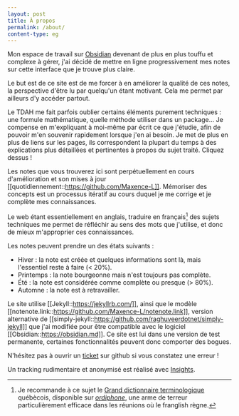 ```yaml
---
layout: post
title: À propos
permalink: /about/
content-type: eg
---
```


Mon espace de travail sur [Obsidian](https://obsidian.md) devenant de plus en plus touffu et complexe à gérer, j'ai décidé de mettre en ligne progressivement mes notes sur cette interface que je trouve plus claire.

Le but est de ce site est de me forcer à en améliorer la qualité de ces notes, la perspective d'être lu par quelqu'un étant motivant. Cela me permet par ailleurs d'y accéder partout.

Le TDAH me fait parfois oublier certains éléments purement techniques : une formule mathématique, quelle méthode utiliser dans un package... Je compense en m'expliquant à moi-même par écrit ce que j'étudie, afin de pouvoir m'en souvenir rapidement lorsque j'en ai besoin. Je met de plus en plus de liens sur les pages, ils correspondent la plupart du temps à des explications plus détaillées et pertinentes à propos du sujet traité. Cliquez dessus !

Les notes que vous trouverez ici sont perpétuellement en cours d'amélioration et son mises à jour [[quotidiennement::https://github.com/Maxence-L]]. Mémoriser des concepts est un processus itératif au cours duquel je me corrige et je complète mes connaissances. 

Le web étant essentiellement en anglais, traduire en français[^1] des sujets techniques me permet de réfléchir au sens des mots que j'utilise, et donc de mieux m'approprier ces connaissances.

[^1]: Je recommande à ce sujet le [Grand dictionnaire terminologique](http://gdt.oqlf.gouv.qc.ca/) québècois, disponible sur *[ordiphone](http://gdt.oqlf.gouv.qc.ca/ficheOqlf.aspx?Id_Fiche=8360216)*, une arme de terreur particulièrement efficace dans les réunions où le franglish règne.

Les notes peuvent prendre un des états suivants :

- Hiver : la note est créée et quelques informations sont là, mais l'essentiel reste à faire (< 20%).
- Printemps : la note bourgeonne mais n'est toujours pas complète.
- Été : la note est considérée comme complète ou presque (> 80%).
- Automne : la note est à retravailler.

Le site utilise [[Jekyll::https://jekyllrb.com/]], ainsi que le modèle [[notenote.link::https://github.com/Maxence-L/notenote.link]], version alternative de [[simply-jekyll::https://github.com/raghuveerdotnet/simply-jekyll]] que j'ai modifiée pour être compatible avec le logiciel [[Obsidian::https://obsidian.md]]. Ce site est lui dans une version de test permanente, certaines fonctionnalités peuvent donc comporter des bogues.

N'hésitez pas à ouvrir un [ticket](https://github.com/Maxence-L/arboretum.link/issues) sur github si vous constatez une erreur ! 

Un tracking rudimentaire et anonymisé est réalisé avec [Insights](https://getinsights.io/).

